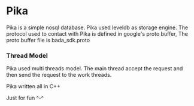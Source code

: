 Pika
====

Pika is a simple nosql database.
Pika used leveldb as storage engine.
The protocol used to contact with Pika is defined in google's proto buffer, The
proto buffer file is bada_sdk.proto

### Thread Model
Pika used multi threads model. The main thread accept the request and then send
the request to the work threads.

Pika written all in C++

Just for fun ^-^
